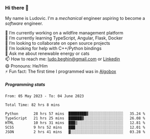 ### Hi there 👋

My name is Ludovic. I'm a *mechanical* engineer aspiring to become a *software* engineer.

 🔭 I’m currently working on a wildfire management platform<br/>
 🌱 I’m currently learning TypeScript, Angular, Flask, Docker<br/>
 👯 I’m looking to collaborate on open source projects<br/>
 🤔 I’m looking for help with C++/Python bindings<br/>
 💬 Ask me about renewable energy or cats<br/>
 📫 How to reach me: ludo.beghin@gmail.com or [Linkedin](https://www.linkedin.com/in/ludovic-beghin/)<br/>
 😄 Pronouns: He/Him<br/>
 ⚡ Fun fact: The first time I programmed was in [Algobox](https://fr.wikipedia.org/wiki/Algobox)<br/>

##### Programming stats
<!--START_SECTION:waka-->

```txt
From: 05 May 2023 - To: 04 June 2023

Total Time: 82 hrs 8 mins

Python       28 hrs 57 mins  ████████▓░░░░░░░░░░░░░░░░   35.24 %
TypeScript   21 hrs 25 mins  ██████▓░░░░░░░░░░░░░░░░░░   26.08 %
HTML         10 hrs 31 mins  ███▒░░░░░░░░░░░░░░░░░░░░░   12.81 %
SCSS         9 hrs 52 mins   ███░░░░░░░░░░░░░░░░░░░░░░   12.01 %
JSON         2 hrs 41 mins   ▓░░░░░░░░░░░░░░░░░░░░░░░░   03.28 %
```

<!--END_SECTION:waka-->
